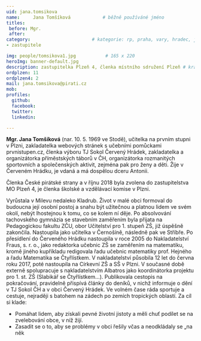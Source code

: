 ```yaml
---
uid: jana.tomsikova
name:     Jana Tomšíková      		# běžně používáné jméno
titles:
 before: Mgr.
 after: 
category:                 		# kategorie: rp, praha, vary, hradec, jmk, senat
- zastupitele

img: people/tomsikova1.jpg           # 165 x 220
heroImg: banner-default.jpg
description: zastupitelka Plzeň 4, členka místního sdružení Plzeň # kratký popis, max 160 znaků
ordplzen: 11
ordplzen4: 2
mail: jana.tomsikova@pirati.cz
mob: 
profiles:
  github:
  facebook:				
  twitter:
  linkedin: 

---
```


**Mgr. Jana Tomšíková** (nar. 10. 5. 1969 ve Stodě), učitelka na prvním stupni v Plzni, zakladatelka webových stránek s učebními pomůckami prvnistupen.cz, členka výboru TJ Sokol Červený Hrádek, zakladatelka a organizátorka příměstských táborů v ČH, organizátorka rozmanitých sportovních a společenských aktivit, zejména pak pro ženy a děti. Žije v Červeném Hrádku, je vdaná a má dospělou dceru Antonii.

Členka České pirátské strany a v říjnu 2018 byla zvolena do zastupitelstva MO Plzeň 4, je členka školské a vzdělávací komise v Plzni.

Vyrůstala v Milevu nedaleko Kladrub. Život v malé obci formoval do budoucna její osobní postoj a snahu být užitečnou a platnou lidem ve svém okolí, nebýt lhostejnou k tomu, co se kolem ní děje. Po absolvování tachovského gymnázia se stavebním zaměřením byla přijata na Pedagogickou fakultu ZČU, obor Učitelství pro 1. stupeň ZŠ, již úspěšně zakončila. Nastoupila jako učitelka v Černošíně, následně pak ve Stříbře. Po přesídlení do Červeného Hrádku nastoupila v roce 2005 do Nakladatelství Fraus, s. r. o., jako redaktorka učebnic ZŠ se zaměřením na matematiku, kromě jiného kupříkladu redigovala řadu učebnic matematiky prof. Hejného a řadu Matematika se Čtyřlístkem. V nakladatelství působila 12 let do června roku 2017, poté nastoupila na Církevní ZŠ a SŠ v Plzni. V současné době externě spolupracuje s nakladatelstvím Albatros jako koordinátorka projektu pro 1. st. ZŠ (Slabikář se Čtyřlístkem...). Publikovala cestopis na pokračování, pravidelně přispívá články do deníků, v nichž informuje o dění v TJ Sokol ČH a v obci Červený Hrádek. Ve volném čase ráda sportuje a cestuje, nejraději s batohem na zádech po zemích tropických oblastí. Za cíl si klade:

- Pomáhat lidem, aby získali pevné životní jistoty a měli chuť podílet se na zvelebování obce, v níž žijí.
- Zasadit se o to, aby se problémy v obci řešily včas a neodkládaly se „na něk

